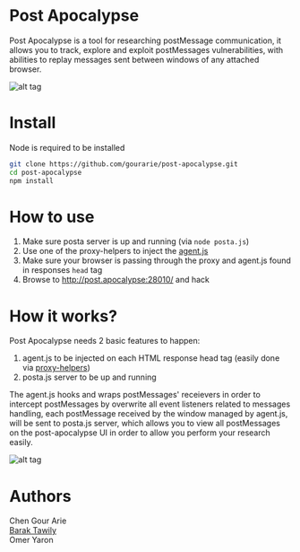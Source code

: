 # Post Apocalypse
Post Apocalypse is a tool for researching postMessage communication, it allows you to track, explore and exploit postMessages vulnerabilities, with abilities to replay messages sent between windows of any attached browser.

![alt tag](https://raw.githubusercontent.com/gourarie/post-apocalypse/master/posta.png)

# Install
Node is required to be installed
```bash
git clone https://github.com/gourarie/post-apocalypse.git
cd post-apocalypse
npm install
```

# How to use
1. Make sure posta server is up and running (via `node posta.js`)
2. Use one of the proxy-helpers to inject the [agent.js](https://github.com/gourarie/post-apocalypse/blob/master/src/agent.js)
3. Make sure your browser is passing through the proxy and agent.js found in responses `head` tag
4. Browse to http://post.apocalypse:28010/ and hack

# How it works? 
Post Apocalypse needs 2 basic features to happen:
1. agent.js to be injected on each HTML response head tag (easily done via [proxy-helpers](https://github.com/gourarie/post-apocalypse/tree/master/proxy-helpers))
2. posta.js server to be up and running

The agent.js hooks and wraps postMessages' receievers in order to intercept postMessages by overwrite all event listeners related to messages handling, each postMessage received by the window managed by agent.js, will be sent to posta.js server, which allows you to view all postMessages on the post-apocalypse UI in order to allow you perform your research easily.

![alt tag](https://raw.githubusercontent.com/gourarie/post-apocalypse/master/posta-architecture.png)
 

# Authors
Chen Gour Arie<br>
[Barak Tawily](https://quitten.github.io/)<br>
Omer Yaron